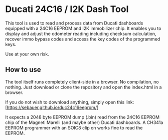 # Ducati 24C16 / I2K Dash Tool
This tool is used to read and process data from Ducati dashboards equipped with a 24C16 EEPROM and I2K immobilizer chip. It enables you to display and adjust the odometer reading including checksum calculation, recover immo bypass codes and access the key codes of the programmed keys.

Use at your own risk.

## How to use
The tool itself runs completely client-side in a browser. No compilation, no nothing. Just download or clone the repository and open the index.html in a browser.

If you do not wish to download anything, simply open this link: [https://sebauer.github.io/duc24c16eeprom/]

It expects a 2048 byte EEPROM dump (.bin) read from the 24C16 EEPROM chip of the Magneti Marelli (and maybe other) Ducati dashboards. A CH341a EEPROM programmer with an SOIC8 clip on works fine to read the EEPROM.